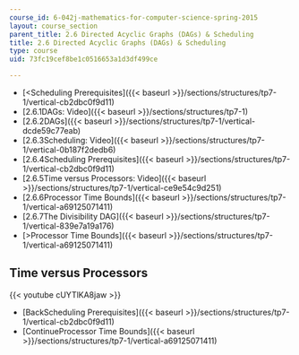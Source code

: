 ```yaml
---
course_id: 6-042j-mathematics-for-computer-science-spring-2015
layout: course_section
parent_title: 2.6 Directed Acyclic Graphs (DAGs) & Scheduling
title: 2.6 Directed Acyclic Graphs (DAGs) & Scheduling
type: course
uid: 73fc19cef8be1c0516653a1d3df499ce

---
```


*   [<Scheduling Prerequisites]({{< baseurl >}}/sections/structures/tp7-1/vertical-cb2dbc0f9d11)
*   [2.6.1DAGs: Video]({{< baseurl >}}/sections/structures/tp7-1)
*   [2.6.2DAGs]({{< baseurl >}}/sections/structures/tp7-1/vertical-dcde59c77eab)
*   [2.6.3Scheduling: Video]({{< baseurl >}}/sections/structures/tp7-1/vertical-0b187f2dedb6)
*   [2.6.4Scheduling Prerequisites]({{< baseurl >}}/sections/structures/tp7-1/vertical-cb2dbc0f9d11)
*   [2.6.5Time versus Processors: Video]({{< baseurl >}}/sections/structures/tp7-1/vertical-ce9e54c9d251)
*   [2.6.6Processor Time Bounds]({{< baseurl >}}/sections/structures/tp7-1/vertical-a69125071411)
*   [2.6.7The Divisibility DAG]({{< baseurl >}}/sections/structures/tp7-1/vertical-839e7a19a176)
*   [\>Processor Time Bounds]({{< baseurl >}}/sections/structures/tp7-1/vertical-a69125071411)

Time versus Processors
----------------------

{{< youtube cUYTlKA8jaw >}}

*   [BackScheduling Prerequisites]({{< baseurl >}}/sections/structures/tp7-1/vertical-cb2dbc0f9d11)
*   [ContinueProcessor Time Bounds]({{< baseurl >}}/sections/structures/tp7-1/vertical-a69125071411)